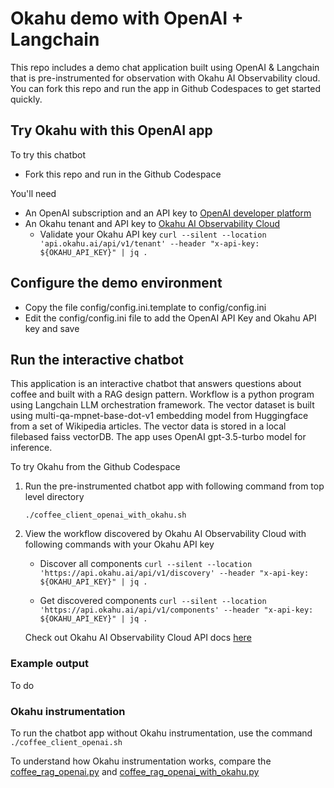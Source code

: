 # Okahu demo with OpenAI + Langchain
This repo includes a demo chat application built using OpenAI & Langchain that is pre-instrumented for observation with Okahu AI Observability cloud. 
You can fork this repo and run the app in Github Codespaces to get started quickly. 


## Try Okahu with this OpenAI app

To try this chatbot 
- Fork this repo and run in the Github Codespace 

You'll need 
- An OpenAI subscription and an API key to [OpenAI developer platform](https://platform.openai.com/overview)
- An Okahu tenant and API key to [Okahu AI Observability Cloud](https://www.okahu.ai)
     - Validate your Okahu API key ```curl --silent --location 'api.okahu.ai/api/v1/tenant' --header "x-api-key: ${OKAHU_API_KEY}" | jq .```

## Configure the demo environment
- Copy the file config/config.ini.template to config/config.ini
- Edit the config/config.ini file to add the OpenAI API Key and Okahu API key and save

## Run the interactive chatbot 
This application is an interactive chatbot that answers questions about coffee and built with a RAG design pattern.
Workflow is a python program using Langchain LLM orchestration framework. 
The vector dataset is built using multi-qa-mpnet-base-dot-v1 embedding model from Huggingface from a set of Wikipedia articles. The vector data is stored in a local filebased faiss vectorDB. 
The app uses OpenAI gpt-3.5-turbo model for inference.

To try Okahu from the Github Codespace 

1. Run the pre-instrumented chatbot app with following command from top level directory

   ```./coffee_client_openai_with_okahu.sh```
   
2. View the workflow discovered by Okahu AI Observability Cloud with following commands with your Okahu API key
    - Discover all components
      ```curl --silent --location 'https://api.okahu.ai/api/v1/discovery' --header "x-api-key: ${OKAHU_API_KEY}" | jq .```
      
    - Get discovered components
        ```curl --silent --location 'https://api.okahu.ai/api/v1/components' --header "x-api-key: ${OKAHU_API_KEY}" | jq .```
      
    Check out Okahu AI Observability Cloud API docs [here](https://apidocs.okahu.ai)

### Example output 

To do 

### Okahu instrumentation

To run the chatbot app without Okahu instrumentation, use the command ```./coffee_client_openai.sh```

To understand how Okahu instrumentation works, compare the [coffee_rag_openai.py](rag_openai_service/coffee_rag_openai.py) and [coffee_rag_openai_with_okahu.py](rag_openai_service/coffee_rag_openaiwith_okahu.py)
